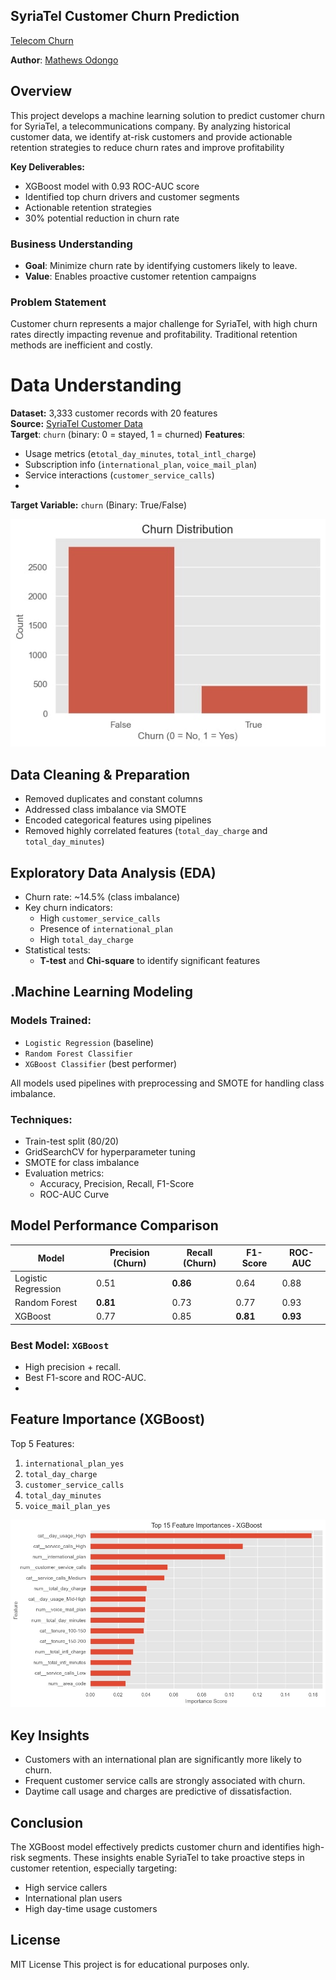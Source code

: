 ## SyriaTel Customer Churn Prediction

[Telecom Churn](images/customer%20churn.png)

**Author**: [Mathews Odongo](mailto:wandera59@gmail.com) 

## Overview
This project develops a machine learning solution to predict customer churn for SyriaTel, a telecommunications company. By analyzing historical customer data, we identify at-risk customers and provide actionable retention strategies to reduce churn rates and improve profitability

**Key Deliverables:**
- XGBoost model with 0.93 ROC-AUC score
- Identified top churn drivers and customer segments
- Actionable retention strategies
- 30% potential reduction in churn rate
  
### Business Understanding
- **Goal**: Minimize churn rate by identifying customers likely to leave.
- **Value**: Enables proactive customer retention campaigns
### Problem Statement
Customer churn represents a major challenge for SyriaTel, with high churn rates directly impacting revenue and profitability. Traditional retention methods are inefficient and costly.

# Data Understanding
**Dataset:** 3,333 customer records with 20 features  
**Source:** [SyriaTel Customer Data](https://www.kaggle.com/datasets/becksddf/churn-in-telecoms-dataset)  
 **Target**: `churn` (binary: 0 = stayed, 1 = churned)
 **Features**:
  - Usage metrics (e`total_day_minutes`, `total_intl_charge`)
  - Subscription info (`international_plan`, `voice_mail_plan`)
  - Service interactions (`customer_service_calls`)
  - 
**Target Variable:** `churn` (Binary: True/False) 

![Churn Analysis](images/churn_distribution.jpg)

## Data Cleaning & Preparation

- Removed duplicates and constant columns
- Addressed class imbalance via SMOTE
- Encoded categorical features using pipelines
- Removed highly correlated features (`total_day_charge` and `total_day_minutes`)

## Exploratory Data Analysis (EDA)

- Churn rate: ~14.5% (class imbalance)
- Key churn indicators:
  - High `customer_service_calls`
  - Presence of `international_plan`
  - High `total_day_charge`
- Statistical tests:
  - **T-test** and **Chi-square** to identify significant features

## .Machine Learning Modeling
### Models Trained:
- `Logistic Regression` (baseline)
- `Random Forest Classifier`
- `XGBoost Classifier` (best performer)

All models used pipelines with preprocessing and SMOTE for handling class imbalance.

### Techniques:
- Train-test split (80/20)
- GridSearchCV for hyperparameter tuning
- SMOTE for class imbalance
- Evaluation metrics:
  - Accuracy, Precision, Recall, F1-Score
  - ROC-AUC Curve
## Model Performance Comparison

| Model               | Precision (Churn) | Recall (Churn) | F1-Score | ROC-AUC |
|---------------------|------------------|----------------|----------|---------|
| Logistic Regression | 0.51             | **0.86**       | 0.64     | 0.88    |
| Random Forest       | **0.81**         | 0.73           | 0.77     | 0.93    |
| XGBoost             | 0.77             | 0.85           | **0.81** | **0.93**|

### Best Model: `XGBoost`
- High precision + recall.
- Best F1-score and ROC-AUC.
- 
## Feature Importance (XGBoost)

Top 5 Features:
1. `international_plan_yes`
2. `total_day_charge`
3. `customer_service_calls`
4. `total_day_minutes`
5. `voice_mail_plan_yes`
   
![Feature Importance](images/top%2015%20features%20XGBoost.jpg)

## Key Insights
- Customers with an international plan are significantly more likely to churn.
- Frequent customer service calls are strongly associated with churn.
- Daytime call usage and charges are predictive of dissatisfaction.

## Conclusion
The XGBoost model effectively predicts customer churn and identifies high-risk segments. These insights enable SyriaTel to take proactive steps in customer retention, especially targeting:
- High service callers
- International plan users
- High day-time usage customers



## License
MIT License 
This project is for educational purposes only.





